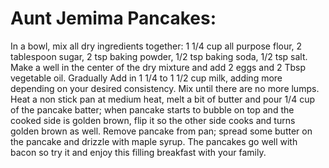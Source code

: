 # Aunt Jemima Pancakes:

In a bowl, mix all dry ingredients together: 1 1/4 cup all purpose flour, 2 tablespoon sugar, 2 tsp baking powder, 1/2 tsp baking soda, 1/2 tsp salt.  Make a well in the center of the dry mixture and add 2 eggs and 2 Tbsp vegetable oil.  Gradually  Add in 1 1/4 to 1 1/2 cup milk, adding more depending on your desired consistency.  Mix until there are no more lumps.  Heat a non stick pan at medium heat, melt a bit of butter and pour 1/4 cup of the pancake batter; when pancake starts to bubble on top and the cooked side is golden brown, flip it so the other side cooks and turns golden brown as well. Remove pancake from pan; spread some butter on the pancake and drizzle with maple syrup.  The pancakes go well with bacon so try it and enjoy this filling breakfast with your family. 
